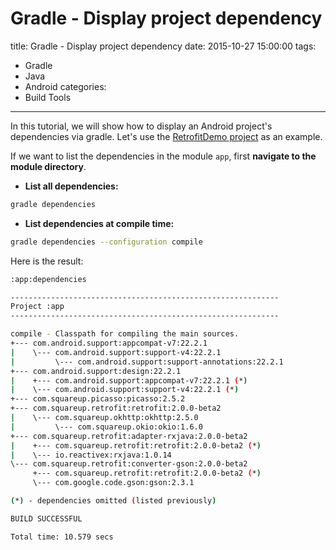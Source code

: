 # Gradle - Display project dependency
title: Gradle - Display project dependency
date: 2015-10-27 15:00:00
tags:
- Gradle
- Java
- Android
categories:
- Build Tools

---


In this tutorial, we will show how to display an Android project's dependencies via gradle. Let's use the [RetrofitDemo project](https://github.com/registercosmo/RetrofitDemo) as an example.
<!--more-->
If we want to list the dependencies in the module `app`, first **navigate to the module directory**.

- **List all dependencies:**
``` bash
gradle dependencies
```

- **List dependencies at compile time:**
``` bash
gradle dependencies --configuration compile
```
Here is the result:
``` bash
:app:dependencies

------------------------------------------------------------
Project :app
------------------------------------------------------------

compile - Classpath for compiling the main sources.
+--- com.android.support:appcompat-v7:22.2.1
|    \--- com.android.support:support-v4:22.2.1
|         \--- com.android.support:support-annotations:22.2.1
+--- com.android.support:design:22.2.1
|    +--- com.android.support:appcompat-v7:22.2.1 (*)
|    \--- com.android.support:support-v4:22.2.1 (*)
+--- com.squareup.picasso:picasso:2.5.2
+--- com.squareup.retrofit:retrofit:2.0.0-beta2
|    \--- com.squareup.okhttp:okhttp:2.5.0
|         \--- com.squareup.okio:okio:1.6.0
+--- com.squareup.retrofit:adapter-rxjava:2.0.0-beta2
|    +--- com.squareup.retrofit:retrofit:2.0.0-beta2 (*)
|    \--- io.reactivex:rxjava:1.0.14
\--- com.squareup.retrofit:converter-gson:2.0.0-beta2
     +--- com.squareup.retrofit:retrofit:2.0.0-beta2 (*)
     \--- com.google.code.gson:gson:2.3.1

(*) - dependencies omitted (listed previously)

BUILD SUCCESSFUL

Total time: 10.579 secs
```